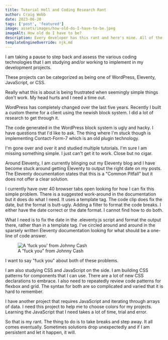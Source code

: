 ```yaml
---
title: Tutorial Hell and Coding Research Rant
author: Craig Webb
date: 2023-06-20
tags: ['post', 'featured']
image: assets/images/how-old-do-I-have-to-be.jpeg
imageAlt: How old do I have to be?
description: Every developer has this rant and here's mine. All of the things I am studying and researching are a bear. They get my goat. Grrrr.
templateEngineOverride: njk,md
---
```



I am taking a pause to step back and assess the various coding technologies that I am studying and/or working to implement in my development projects.

These projects can be categorized as being one of WordPress, Eleventy, JavaScript, or CSS.

Really what this is about is being frustrated when seemingly simple things don't work. My head hurts and I need a time out.

WordPress has completely changed over the last five years. Recently I built a custom theme for a client using the newish block system. I did a lot of research to get through it.

The code generated in the WordPress block system is ugly and hacky. I have questions that I'd like to ask. The thing where I'm stuck though is implementing Contact-Form-7 which is an old plugin technology.

I'm gone over and over it and studied multiple tutorials. I'm sure I am missing something simple. I just can't get it to work. Close but no cigar.

Around Eleventy, I am currently blinging out my Eleventy blog and I have become stuck around getting Eleventy to output the right date on my posts. The Eleventy documentation states that this is a "Common Pitfall" but it does not offer a clear solution.

I currently have over 40 browser tabs open looking for how I can fix this simple problem. There is a suggested work-around in the documentation but it does do what I need. It uses a template tag. The code clip does fix the date, but the format is butt-ugly. Adding a filter to format the code breaks. I either have the date correct or the date format. I cannot find how to do both.

What I need is to fix the date in the .eleventy.js script and format the output there, rather than in a template tag. I've circled around and around in the sparsely written Eleventy documentation looking for what should be a one-line of code answer.

<figure class="left big">
<image src="{{root}}assets/images/johnny-cash.jpeg" alt="A 'fuck you' from Johnny Cash">
<figcaption>A "fuck you" from Johnny Cash</figcaptions>
</figure>

I want to say "fuck you" about both of these problems.

I am also studying CSS and JavaScript on the side. I am building CSS patterns for components that I can use. There are a lot of new CSS declarations to embrace. I also need to repeatedly review code patterns for flexbox and grid. The syntax for both are so complicated and varied that it is hard to remember.

I have another project that requires JavaScript and iterating through arrays of data. I need this project to help me to choose colors for my projects. Learning the JavaScript that I need takes a lot of time, trial and error.

So that is my rant. The thing to do is to take breaks and step away. It all comes eventually. Sometimes solutions drop unexpectedly and if I am persistent and let it happen, it will.




